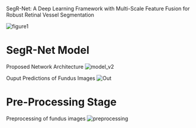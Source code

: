  
SegR-Net: A Deep Learning Framework with Multi-Scale Feature Fusion for Robust Retinal Vessel Segmentation

![figure1](https://github.com/Rehman1995/SegR-Net/assets/46449452/f3ac9c19-81cd-4209-9cbb-5b339a245325)

# SegR-Net Model
Proposed Network Architecture
![model_v2](https://github.com/Rehman1995/SegR-Net/assets/46449452/21ead4e1-39bd-4e87-bce0-45bb9b2340f9)

Ouput Predictions of Fundus Images
![Out](https://github.com/Rehman1995/SegR-Net/assets/46449452/1dcedd69-9e2b-47bf-9108-d9602f318b51)

# Pre-Processing Stage
Preprocessing of fundus images
![preprocessing](https://github.com/Rehman1995/SegR-Net/assets/46449452/032ea8d1-f1db-4b22-84ef-675940362ce1)
